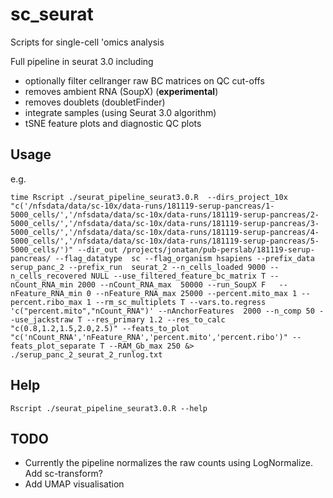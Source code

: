 # sc_seurat
Scripts for single-cell 'omics analysis


Full pipeline in seurat 3.0 including
* optionally filter cellranger raw BC matrices on QC cut-offs
* removes ambient RNA (SoupX) (__experimental__)
* removes doublets (doubletFinder)
* integrate samples (using Seurat 3.0 algorithm)
* tSNE feature plots and diagnostic QC plots

## Usage
e.g. 

`time Rscript ./seurat_pipeline_seurat3.0.R  --dirs_project_10x "c('/nfsdata/data/sc-10x/data-runs/181119-serup-pancreas/1-5000_cells/','/nfsdata/data/sc-10x/data-runs/181119-serup-pancreas/2-5000_cells/','/nfsdata/data/sc-10x/data-runs/181119-serup-pancreas/3-5000_cells/','/nfsdata/data/sc-10x/data-runs/181119-serup-pancreas/4-5000_cells/','/nfsdata/data/sc-10x/data-runs/181119-serup-pancreas/5-5000_cells/')" --dir_out /projects/jonatan/pub-perslab/181119-serup-pancreas/ --flag_datatype  sc --flag_organism hsapiens --prefix_data serup_panc_2 --prefix_run  seurat_2 --n_cells_loaded 9000 --n_cells_recovered NULL --use_filtered_feature_bc_matrix T --nCount_RNA_min 2000 --nCount_RNA_max  50000 --run_SoupX F   --nFeature_RNA_min 0 --nFeature_RNA_max 25000 --percent.mito_max 1 --percent.ribo_max 1 --rm_sc_multiplets T --vars.to.regress 'c("percent.mito","nCount_RNA")' --nAnchorFeatures  2000 --n_comp 50 --use_jackstraw T --res_primary 1.2 --res_to_calc  "c(0.8,1.2,1.5,2.0,2.5)" --feats_to_plot "c('nCount_RNA','nFeature_RNA','percent.mito','percent.ribo')" --feats_plot_separate T --RAM_Gb_max 250 &> ./serup_panc_2_seurat_2_runlog.txt`

## Help

`Rscript ./seurat_pipeline_seurat3.0.R --help`

## TODO
* Currently the pipeline normalizes the raw counts using LogNormalize. Add sc-transform?
* Add UMAP visualisation

